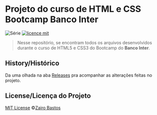 # Projeto do curso de HTML e CSS Bootcamp Banco Inter

![Série](https://img.shields.io/badge/ZairoBastos-BootcampInter-blue)
[![licence mit](https://img.shields.io/badge/licence-MIT-orange.svg)](https://github.com/zairobastos/html_bootcampInter/blob/master/LICENSE)

> Nesse repositório, se encontram todos os arquivos desenvolvidos durante o curso de HTML5 e CSS3 do Bootcamp do **Banco Inter**.

## History/Histórico
Da uma olhada na aba [Releases](https://github.com/zairobastos/html_bootcampInter/commits/master) pra acompanhar as alterações feitas no projeto.

## License/Licença do Projeto
[MIT License](./LICENSE) ©[Zairo Bastos](https://github.com/zairobastos)